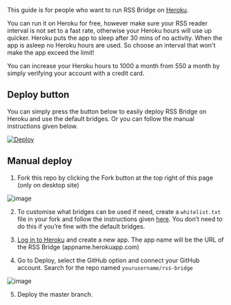 This guide is for people who want to run RSS Bridge on [Heroku](https://heroku.com).

You can run it on Heroku for free, however make sure your RSS reader interval is not set to a fast rate, otherwise your Heroku hours will use up quicker. Heroku puts the app to sleep after 30 mins of no activity. When the app is asleep no Heroku hours are used. So choose an interval that won't make the app exceed the limit!

You can increase your Heroku hours to 1000 a month from 550 a month by simply verifying your account with a credit card.

## Deploy button
You can simply press the button below to easily deploy RSS Bridge on Heroku and use the default bridges. Or you can follow the manual instructions given below.

[![Deploy](https://www.herokucdn.com/deploy/button.svg)](https://heroku.com/deploy?template=https://github.com/sredevopsdev/rss-bridge)

## Manual deploy
1. Fork this repo by clicking the Fork button at the top right of this page (only on desktop site)

![image](../images/fork_button.png)

2. To customise what bridges can be used if need, create a `whitelist.txt` file in your fork and follow the instructions given [here](../03_For_Hosts/05_Whitelisting.md). You don’t need to do this if you’re fine with the default bridges.

3. [Log in to Heroku](https://dashboard.heroku.com) and create a new app. The app name will be the URL of the RSS Bridge (appname.herokuapp.com)

4. Go to Deploy, select the GitHub option and connect your GitHub account. Search for the repo named `yourusername/rss-bridge`

![image](../images/heroku_deploy.png)

5. Deploy the master branch.
